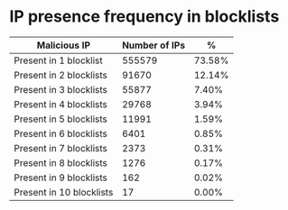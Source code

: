 # IP presence frequency in blocklists
| Malicious IP | Number of IPs | % |
|----|----|----|
| Present in 1 blocklist | 555579 | 73.58% |
| Present in 2 blocklists | 91670 | 12.14% |
| Present in 3 blocklists | 55877 | 7.40% |
| Present in 4 blocklists | 29768 | 3.94% |
| Present in 5 blocklists | 11991 | 1.59% |
| Present in 6 blocklists | 6401 | 0.85% |
| Present in 7 blocklists | 2373 | 0.31% |
| Present in 8 blocklists | 1276 | 0.17% |
| Present in 9 blocklists | 162 | 0.02% |
| Present in 10 blocklists | 17 | 0.00% |
